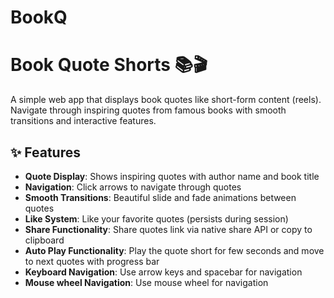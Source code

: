 # BookQ

# Book Quote Shorts 📚🎬

A simple web app that displays book quotes like short-form content (reels). Navigate through inspiring quotes from famous books with smooth transitions and interactive features.

## ✨ Features

- **Quote Display**: Shows inspiring quotes with author name and book title
- **Navigation**: Click arrows to navigate through quotes
- **Smooth Transitions**: Beautiful slide and fade animations between quotes
- **Like System**: Like your favorite quotes (persists during session)
- **Share Functionality**: Share quotes link via native share API or copy to clipboard
- **Auto Play Functionality**: Play the quote short for few seconds and move to next quotes with progress bar
- **Keyboard Navigation**: Use arrow keys and spacebar for navigation
- **Mouse wheel Navigation**: Use mouse wheel for navigation
